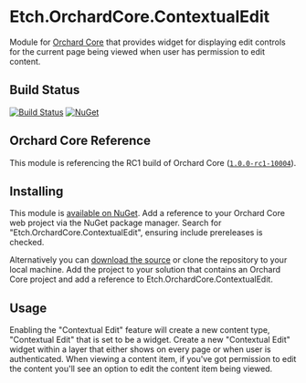 # Etch.OrchardCore.ContextualEdit

Module for [Orchard Core](https://github.com/OrchardCMS/OrchardCore) that provides widget for displaying edit controls for the current page being viewed when user has permission to edit content.

## Build Status

[![Build Status](https://secure.travis-ci.org/etchuk/Etch.OrchardCore.ContextualEdit.png?branch=master)](http://travis-ci.org/etchuk/Etch.OrchardCore.ContextualEdit) [![NuGet](https://img.shields.io/nuget/v/Etch.OrchardCore.ContextualEdit.svg)](https://www.nuget.org/packages/Etch.OrchardCore.ContextualEdit)

## Orchard Core Reference

This module is referencing the RC1 build of Orchard Core ([`1.0.0-rc1-10004`](https://www.nuget.org/packages/OrchardCore.Module.Targets/1.0.0-rc1-10004)).

## Installing

This module is [available on NuGet](https://www.nuget.org/packages/Etch.OrchardCore.ContextualEdit). Add a reference to your Orchard Core web project via the NuGet package manager. Search for "Etch.OrchardCore.ContextualEdit", ensuring include prereleases is checked.

Alternatively you can [download the source](https://github.com/etchuk/Etch.OrchardCore.ContextualEdit/archive/master.zip) or clone the repository to your local machine. Add the project to your solution that contains an Orchard Core project and add a reference to Etch.OrchardCore.ContextualEdit.

## Usage

Enabling the "Contextual Edit" feature will create a new content type, "Contextual Edit" that is set to be a widget. Create a new "Contextual Edit" widget within a layer that either shows on every page or when user is authenticated. When viewing a content item, if you've got permission to edit the content you'll see an option to edit the content item being viewed.
